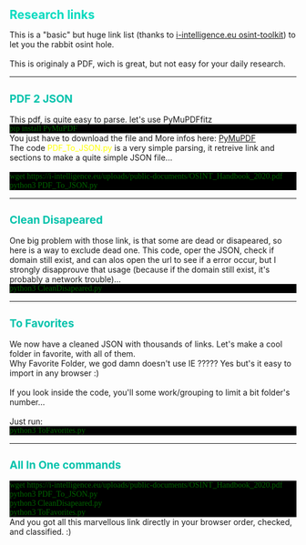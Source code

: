 <h1 style="color:#00dabf;font-weight:bold;font-size:21Px;">Research links</h1>
This is a "basic" but huge link list (thanks to <a href="https://i-intelligence.eu/resources/osint-toolkit">i-intelligence.eu osint-toolkit</a>) to let you the rabbit osint hole.<br>
<br>
This is originaly a PDF, wich is great, but not easy for your daily research.<br>
<hr>
<h2 style="color:#00c2ab;font-weight:bold;font-size:19Px;">PDF 2 JSON</h2>
This pdf, is quite easy to parse. let's use PyMuPDFfitz
<div style="font-family:'Helvetica, Sans-Serif';color:darkgreen;background-color:black;">pip install PyMuPDF</div>
You just have to download the file and
More infos here: <a href="https://github.com/pymupdf/pymupdf">PyMuPDF</a><br>
The code <font color="yellow">PDF_To_JSON.py</font> is a very simple parsing, it retreive link and sections to make a quite simple JSON file...<br>
<br>
<div style="font-family:'Helvetica, Sans-Serif';color:darkgreen;background-color:black;">wget https://i-intelligence.eu/uploads/public-documents/OSINT_Handbook_2020.pdf </div>
<div style="font-family:'Helvetica, Sans-Serif';color:darkgreen;background-color:black;">python3 PDF_To_JSON.py</div>

<hr>
<h2 style="color:#00c2ab;font-weight:bold;font-size:19Px;">Clean Disapeared</h2>
One big problem with those link, is that some are dead or disapeared, so here is a way to exclude dead one. This code, oper the JSON, check if domain still exist, and can alos open the url to see if a error occur, but I strongly disapprouve that usage (because if the domain still exist, it's probably a network trouble)...<br>
<div style="font-family:'Helvetica, Sans-Serif';color:darkgreen;background-color:black;">python3 CleanDisapeared.py</div>

<hr>
<h2 style="color:#00c2ab;font-weight:bold;font-size:19Px;">To Favorites</h2>
We now have a cleaned JSON with thousands of links. Let's make a cool folder in favorite, with all of them.<br>
Why Favorite Folder, we god damn doesn't use IE ????? Yes but's it easy to import in any browser :)<br>
<br>
If you look inside the code, you'll some work/grouping to limit a bit folder's number...<br>
<br>
Just run:<br>
<div style="font-family:'Helvetica, Sans-Serif';color:darkgreen;background-color:black;">python3 ToFavorites.py</div>


<hr>
<h2 style="color:#00c2ab;font-weight:bold;font-size:19Px;">All In One commands</h2>
<div style="font-family:'Helvetica, Sans-Serif';color:darkgreen;background-color:black;">
wget https://i-intelligence.eu/uploads/public-documents/OSINT_Handbook_2020.pdf<br>
python3 PDF_To_JSON.py<br>
python3 CleanDisapeared.py<br>
python3 ToFavorites.py</div>
And you got all this marvellous link directly in your browser order, checked, and classified. :)